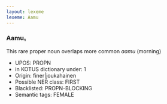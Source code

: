 ```yaml
---
layout: lexeme
lexeme: Aamu
---
```


###  Aamu₁

This rare proper noun overlaps more common *aamu* (morning)
* UPOS:  PROPN
* in KOTUS dictionary under:  1
* Origin:  finer|joukahainen
* Possible NER class:  FIRST
* Blacklisted:  PROPN-BLOCKING
* Semantic tags:  FEMALE

